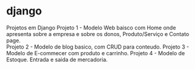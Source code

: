 # django
Projetos em Django
Projeto 1 - Modelo Web baisco com Home onde apresenta sobre a empresa e sobre os donos, Produto/Serviço e Contato page.  
Projeto 2 - Modelo de blog basico, com CRUD para conteudo. 
Projeto 3 - Modelo de E-commecer com produto e carrinho. 
Projeto 4 - Modelo de Estoque. Entrada e saida de mercadoria.


